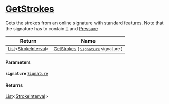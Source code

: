 # [GetStrokes](./StrokeHelper--GetStrokes.md)

Gets the strokes from an online signature with standard features. Note that  the signature has to contain [T](/SigStat/Common/Features.md) and [Pressure](/SigStat/Common/Features.md)

| Return | Name | 
| --- | --- | 
| <sub>[List](https://docs.microsoft.com/en-us/dotnet/api/System.Collections.Generic.List-1)\<[StrokeInterval](./../StrokeInterval.md)></sub> | <sub>[GetStrokes](./StrokeHelper--GetStrokes.md) ( [`Signature`](./../Signature.md) signature )</sub> | 


#### Parameters
**`signature`**  [`Signature`](./../Signature.md)<br>
#### Returns
[List](https://docs.microsoft.com/en-us/dotnet/api/System.Collections.Generic.List-1)\<[StrokeInterval](./../StrokeInterval.md)><br>
